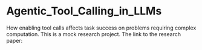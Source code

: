 # Agentic_Tool_Calling_in_LLMs
How enabling tool calls affects task success on problems requiring complex computation.
This is a mock research project.
The link to the research paper:  
